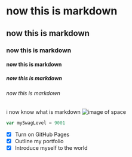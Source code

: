 # now this is markdown
## now this is markdown
### now this is markdown
#### now this is markdown
##### now this is markdown
###### now this is markdown
i now know what is markdown
![image of space](https://cdn.theatlantic.com/thumbor/EmW-E0FwUa0MhOoGk0BXYyBiBm0=/0x0:1718x1718/1718x1718/media/files/est/space-calculator/background6.jpg)
``` javascript
var mySwagLevel = 9001
```
- [x] Turn on GitHub Pages
- [x] Outline my portfolio
- [x] Introduce myself to the world
